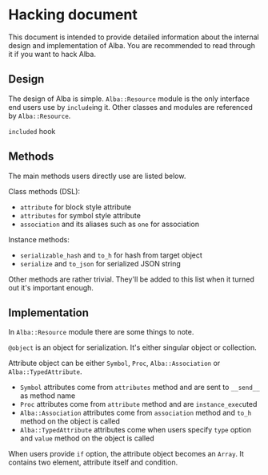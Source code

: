 # Hacking document

This document is intended to provide detailed information about the internal design and implementation of Alba. You are recommended to read through it if you want to hack Alba.

## Design

The design of Alba is simple. `Alba::Resource` module is the only interface end users use by `include`ing it. Other classes and modules are referenced by `Alba::Resource`.

`included` hook 

## Methods

The main methods users directly use are listed below.

Class methods (DSL):

* `attribute` for block style attribute
* `attributes` for symbol style attribute
* `association` and its aliases such as `one` for association

Instance methods:

* `serializable_hash` and `to_h` for hash from target object
* `serialize` and `to_json` for serialized JSON string

Other methods are rather trivial. They'll be added to this list when it turned out it's important enough.

## Implementation

In `Alba::Resource` module there are some things to note.

`@object` is an object for serialization. It's either singular object or collection.

Attribute object can be either `Symbol`, `Proc`, `Alba::Association` or `Alba::TypedAttribute`.

* `Symbol` attributes come from `attributes` method and are sent to `__send__` as method name
* `Proc` attributes come from `attribute` method and are `instance_exec`uted
* `Alba::Association` attributes come from `association` method and `to_h` method on the object is called
* `Alba::TypedAttribute` attributes come when users specify `type` option and `value` method on the object is called

When users provide `if` option, the attribute object becomes an `Array`. It contains two element, attribute itself and condition.
